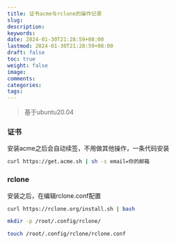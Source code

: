 ```yaml
---
title: 证书acme与rclone的操作记录
slug: 
description: 
keywords: 
date: 2024-01-30T21:28:59+08:00
lastmod: 2024-01-30T21:28:59+08:00
draft: false
toc: true
weight: false
image: 
comments: 
categories: 
tags:
---
```


>基于ubuntu20.04


### 证书
安装acme之后会自动续签，不用做其他操作，一条代码安装

```bash
curl https://get.acme.sh | sh -s email=你的邮箱
```

### rclone

安装之后，在编辑rclone.conf配置

```bash
curl https://rclone.org/install.sh | bash

mkdir -p /root/.config/rclone/

touch /root/.config/rclone/rclone.conf
```




